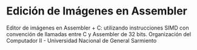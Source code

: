 # Edición de Imágenes en Assembler
Editor de imágenes en Assembler + C: utilizando instrucciones SIMD con convención de llamadas entre C y Assembler de 32 bits.
Organización del Computador II - Universidad Nacional de General Sarmiento
